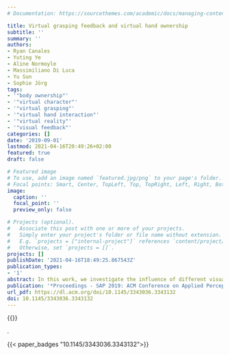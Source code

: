 ```yaml
---
# Documentation: https://sourcethemes.com/academic/docs/managing-content/

title: Virtual grasping feedback and virtual hand ownership
subtitle: ''
summary: ''
authors:
- Ryan Canales
- Yuting Ye
- Aline Normoyle
- Massimiliano Di Luca
- Yu Sun
- Sophie Jörg
tags:
- '"body ownership"'
- '"virtual character"'
- '"virtual grasping"'
- '"virtual hand interaction"'
- '"virtual reality"'
- '"visual feedback"'
categories: []
date: '2019-09-01'
lastmod: 2021-04-16T20:49:26+02:00
featured: true
draft: false

# Featured image
# To use, add an image named `featured.jpg/png` to your page's folder.
# Focal points: Smart, Center, TopLeft, Top, TopRight, Left, Right, BottomLeft, Bottom, BottomRight.
image:
  caption: ''
  focal_point: ''
  preview_only: false

# Projects (optional).
#   Associate this post with one or more of your projects.
#   Simply enter your project's folder or file name without extension.
#   E.g. `projects = ["internal-project"]` references `content/project/deep-learning/index.md`.
#   Otherwise, set `projects = []`.
projects: []
publishDate: '2021-04-16T18:49:25.867543Z'
publication_types:
- '1'
abstract: In this work, we investigate the influence of different visualizations on a manipulation task in virtual reality (VR). Without the haptic feedback of the real world, grasping in VR might result in intersections with virtual objects. As people are highly sensitive when it comes to perceiving collisions, it might look more appealing to avoid intersections and visualize non-colliding hand motions. However, correcting the position of the hand or fingers results in a visual-proprioceptive discrepancy and must be used with caution. Furthermore, the lack of haptic feedback in the virtual world might result in slower actions as a user might not know exactly when a grasp has occurred. This reduced performance could be remediated with adequate visual feedback. In this study, we analyze the performance, level of ownership, and user preference of eight different visual feedback techniques for virtual grasping. Three techniques show the tracked hand (with or without grasping feedback), even if it intersects with the grasped object. Another three techniques display a hand without intersections with the object, called outer hand, simulating the look of a real world interaction. One visualization is a compromise between the two groups, showing both a primary outer hand and a secondary tracked hand. Finally, in the last visualization the hand disappears during the grasping activity. In an experiment, users perform a pick-and-place task for each feedback technique. We use high fidelity marker-based hand tracking to control the virtual hands in real time. We found that the tracked hand visualizations result in better performance, however, the outer hand visualizations were preferred. We also find indications that ownership is higher with the outer hand visualizations.
publication: '*Proceedings - SAP 2019: ACM Conference on Applied Perception*'
url_pdf: https://dl.acm.org/doi/10.1145/3343036.3343132
doi: 10.1145/3343036.3343132
---
```


{{<youtube id="hI8joIgPwUM">}}

.

{{< paper_badges "10.1145/3343036.3343132">}}
